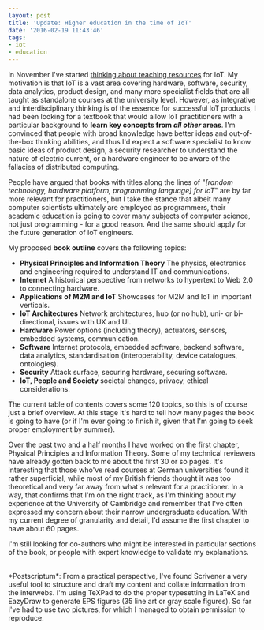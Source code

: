```yaml
---
layout: post
title: 'Update: Higher education in the time of IoT'
date: '2016-02-19 11:43:46'
tags:
- iot
- education
---
```


In November I've started [thinking about teaching resources](https://iot.ghost.io/higher-education-in-the-time-of-iot/) for IoT. My motivation is that IoT is a vast area covering hardware, software, security, data analytics, product design, and many more specialist fields that are all taught as standalone courses at the university level. However, as integrative and interdisciplinary thinking is of the essence for successful IoT products, I had been looking for a textbook that would allow IoT practitioners with a particular background to **learn key concepts from *all other* areas**. I'm convinced that people with broad knowledge have better ideas and out-of-the-box thinking abilities, and thus I'd expect a software specialist to know basic ideas of product design, a security researcher to understand the nature of electric current, or a hardware engineer to be aware of the fallacies of distributed computing.

People have argued that books with titles along the lines of "*[random technology, hardware platform, programming language] for IoT*" are by far more relevant for practitioners, but I take the stance that albeit many computer scientists ultimately are employed as programmers, their academic education is going to cover many subjects of computer science, not just programming - for a good reason. And the same should apply for the future generation of IoT engineers.

My proposed **book outline** covers the following topics:

* **Physical Principles and Information Theory** The physics, electronics and engineering required to understand IT and communications.
* **Internet** A historical perspective from networks to hypertext to Web 2.0 to connecting hardware.
* **Applications of M2M and IoT** Showcases for M2M and IoT in important verticals.
* **IoT Architectures** Network architectures, hub (or no hub), uni- or bi-directional, issues with UX and UI.
* **Hardware** Power options (including theory), actuators, sensors, embedded systems, communication.
* **Software** Internet protocols, embedded software, backend software, data analytics, standardisation (interoperability, device catalogues, ontologies).
* **Security** Attack surface, securing hardware, securing software.
* **IoT, People and Society** societal changes, privacy, ethical considerations.

The current table of contents covers some 120 topics, so this is of course just a brief overview. At this stage it's hard to tell how many pages the book is going to have (or if I'm ever going to finish it, given that I'm going to seek proper employment by summer).

Over the past two and a half months I have worked on the first chapter, Physical Principles and Information Theory. Some of my technical reviewers have already gotten back to me about the first 30 or so pages. It's interesting that those who've read courses at German universities found it rather superficial, while most of my British friends thought it was too theoretical and very far away from what's relevant for a practitioner. In a way, that confirms that I'm on the right track, as I'm thinking about my experience at the University of Cambridge and remember that I've often expressed my concern about their narrow undergraduate education. With my current degree of granularity and detail, I'd assume the first chapter to have about 60 pages.

I'm still looking for co-authors who might be interested in particular sections of the book, or people with expert knowledge to validate my explanations.

<br>
*Postscriptum*: From a practical perspective, I've found Scrivener a very useful tool to structure and draft my content and collate information from the interwebs. I'm using TeXPad to do the proper typesetting in LaTeX and EazyDraw to generate EPS figures (35 line art or gray scale figures). So far I've had to use two pictures, for which I managed to obtain permission to reproduce.